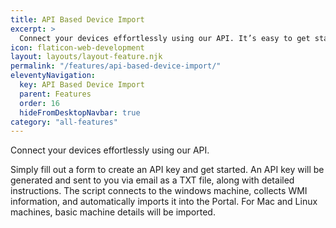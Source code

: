 ```yaml
---
title: API Based Device Import
excerpt: >
  Connect your devices effortlessly using our API. It’s easy to get started.
icon: flaticon-web-development
layout: layouts/layout-feature.njk
permalink: "/features/api-based-device-import/"
eleventyNavigation:
  key: API Based Device Import
  parent: Features
  order: 16
  hideFromDesktopNavbar: true
category: "all-features"
---
```


Connect your devices effortlessly using our API. 

Simply fill out a form to create an API key and get started. An API key will be generated and sent to you via email as a TXT file, along with detailed instructions. The script connects to the windows machine, collects WMI information, and automatically imports it into the Portal. For Mac and Linux machines, basic machine details will be imported.